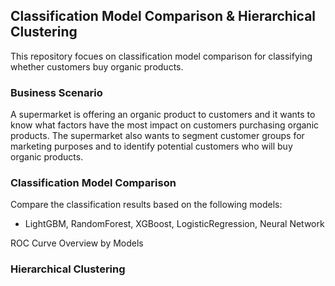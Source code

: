 ## Classification Model Comparison & Hierarchical Clustering
This repository focues on classification model comparison for classifying whether customers buy organic products.

### Business Scenario
A supermarket is offering an organic product to customers and it wants to know what factors have the most impact on customers purchasing organic products. The supermarket also wants to segment customer groups for marketing purposes and to identify potential customers who will buy organic products.


### Classification Model Comparison
Compare the classification results based on the following models:
- LightGBM, RandomForest, XGBoost, LogisticRegression, Neural Network  


ROC Curve Overview by Models



### Hierarchical Clustering
